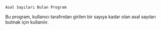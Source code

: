     Asal Sayıları Bulan Program

Bu program, kullanıcı tarafından girilen bir sayıya kadar olan asal sayıları bulmak için kullanılır. 
